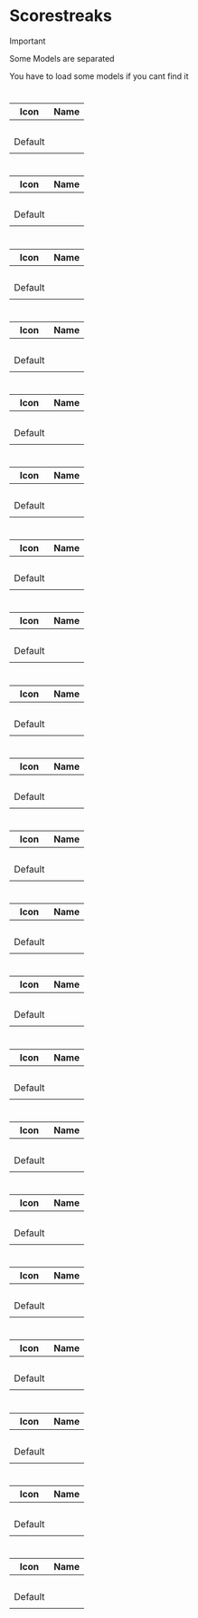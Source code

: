 # Scorestreaks
> [!IMPORTANT]
> Some Models are separated 
>
> You have to load some models if you cant find it 
>



# 
| Icon | Name |
| :--: | :--: | 
| | | | | 
<br> Default | | 
| | | | | 



# 
| Icon | Name |
| :--: | :--: | 
| | | | | 
<br> Default | | 
| | | | | 



# 
| Icon | Name |
| :--: | :--: | 
| | | | | 
<br> Default | | 
| | | | | 



# 
| Icon | Name |
| :--: | :--: | 
| | | | | 
<br> Default | | 
| | | | | 



# 
| Icon | Name |
| :--: | :--: | 
| | | | | 
<br> Default | | 
| | | | | 



# 
| Icon | Name |
| :--: | :--: | 
| | | | | 
<br> Default | | 
| | | | | 



# 
| Icon | Name |
| :--: | :--: | 
| | | | | 
<br> Default | | 
| | | | | 



# 
| Icon | Name |
| :--: | :--: | 
| | | | | 
<br> Default | | 
| | | | | 



# 
| Icon | Name |
| :--: | :--: | 
| | | | | 
<br> Default | | 
| | | | | 



# 
| Icon | Name |
| :--: | :--: | 
| | | | | 
<br> Default | | 
| | | | | 



# 
| Icon | Name |
| :--: | :--: | 
| | | | | 
<br> Default | | 
| | | | | 



# 
| Icon | Name |
| :--: | :--: | 
| | | | | 
<br> Default | | 
| | | | | 



# 
| Icon | Name |
| :--: | :--: | 
| | | | | 
<br> Default | | 
| | | | | 



# 
| Icon | Name |
| :--: | :--: | 
| | | | | 
<br> Default | | 
| | | | | 



# 
| Icon | Name |
| :--: | :--: | 
| | | | | 
<br> Default | | 
| | | | | 



# 
| Icon | Name |
| :--: | :--: | 
| | | | | 
<br> Default | | 
| | | | | 



# 
| Icon | Name |
| :--: | :--: | 
| | | | | 
<br> Default | | 
| | | | | 



# 
| Icon | Name |
| :--: | :--: | 
| | | | | 
<br> Default | | 
| | | | | 



# 
| Icon | Name |
| :--: | :--: | 
| | | | | 
<br> Default | | 
| | | | | 



# 
| Icon | Name |
| :--: | :--: | 
| | | | | 
<br> Default | | 
| | | | | 



# 
| Icon | Name |
| :--: | :--: | 
| | | | | 
<br> Default | | 
| | | | | 





